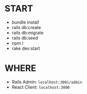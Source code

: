 # START

- bundle install
- rails db:create
- rails db:migrate
- rails db:seed
- npm i
- rake dev:start

# WHERE

- Rails Admin: `localhost:3001/admin`
- React Client: `localhost:3000`
